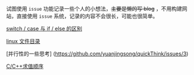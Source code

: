 试图使用 `issue` 功能记录一些个人的小想法，~~主要是懒的写 blog~~ ，不用构建网站，直接使用 `issue` 系统，记录的内容不会很长，可能也很简单。

[switch / case 与 if / else 的区别](https://github.com/yuanjingsong/quickThink/issues/1)

[linux 文件目录](https://github.com/yuanjingsong/quickThink/issues/2)

[并行性的一些思考] (https://github.com/yuanjingsong/quickThink/issues/3)

[C/C++求值顺序](https://github.com/yuanjingsong/quickThink/issues/4)
